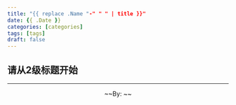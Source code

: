 ```yaml
---
title: "{{ replace .Name "-" " " | title }}"
date: {{ .Date }}
categories: [categories]
tags: [tags]
draft: false
---
```


<!--more-->

## 请从2级标题开始



---

<p style="text-align:center">~~By: ~~</p>

